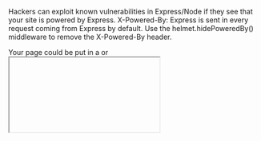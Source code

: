 Hackers can exploit known vulnerabilities in Express/Node if they see that your site is powered by Express. X-Powered-By: Express is sent in every request coming from Express by default. Use the helmet.hidePoweredBy() middleware to remove the X-Powered-By header.

Your page could be put in a <frame> or <iframe> without your consent. This can result in clickjacking attacks, among other things. Clickjacking is a technique of tricking a user into interacting with a page different from what the user thinks it is. This can be obtained by executing your page in a malicious context, by means of iframing. In that context, a hacker can put a hidden layer over your page. Hidden buttons can be used to run bad scripts. This middleware sets the X-Frame-Options header. It restricts who can put your site in a frame. It has three modes: DENY, SAMEORIGIN, and ALLOW-FROM.

##Mitigate the Risk of Cross Site Scripting (XSS)##
Attacks with helmet.xssFilter()
As a reminder, this project is being built upon the following starter project on Gitpod, or cloned from GitHub.

Cross-site scripting (XSS) is a frequent type of attack where malicious scripts are injected into vulnerable pages, with the purpose of stealing sensitive data like session cookies, or passwords.

The basic rule to lower the risk of an XSS attack is simple: "Never trust user's input". As a developer you should always sanitize all the input coming from the outside. This includes data coming from forms, GET query urls, and even from POST bodies. Sanitizing means that you should find and encode the characters that may be dangerous e.g. <, >.

Modern browsers can help mitigating the risk by adopting better software strategies. Often these are configurable via http headers.

The X-XSS-Protection HTTP header is a basic protection. The browser detects a potential injected script using a heuristic filter. If the header is enabled, the browser changes the script code, neutralizing it. It still has limited support.

##Avoid Inferring the Response MIME Type with helmet.noSniff()##
As a reminder, this project is being built upon the following starter project on Gitpod, or cloned from GitHub. Browsers can use content or MIME sniffing to override the Content-Type header of a response to guess and process the data using an implicit content type. While this can be convenient in some scenarios, it can also lead to some dangerous attacks. This middleware sets the X-Content-Type-Options header to nosniff, instructing the browser to not bypass the provided Content-Type.